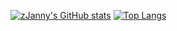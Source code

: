 
[![zJanny's GitHub stats](https://github-readme-stats.vercel.app/api?username=zJanny&count_private=true&theme=dracula)](https://github.com/anuraghazra/github-readme-stats)
[![Top Langs](https://github-readme-stats.vercel.app/api/top-langs/?username=zJanny&layout=compact&count_private=true&theme=dracula)](https://github.com/anuraghazra/github-readme-stats)
